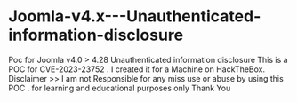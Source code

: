 # Joomla-v4.x---Unauthenticated-information-disclosure
Poc for Joomla v4.0 > 4.28 Unauthenticated information disclosure
This is a POC for CVE-2023-23752 . 
I created it for a Machine on HackTheBox. 
Disclaimer >> I am not Responsible for any miss use or abuse by using this POC . for learning and educational purposes only
Thank You
